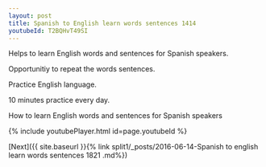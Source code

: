 ```yaml
---
layout: post
title: Spanish to English learn words sentences 1414 
youtubeId: T2BQHvT49SI
---
```

 
 
Helps to learn English words and sentences for Spanish speakers.

Opportunitiy to repeat the words sentences. 

Practice English language. 
 
10 minutes practice every day. 
 
How to learn English words and sentences for Spanish speakers 
 
{% include youtubePlayer.html id=page.youtubeId %}
 
 
[Next]({{ site.baseurl }}{% link  split1/_posts/2016-06-14-Spanish to english learn words sentences 1821 .md%})
 
